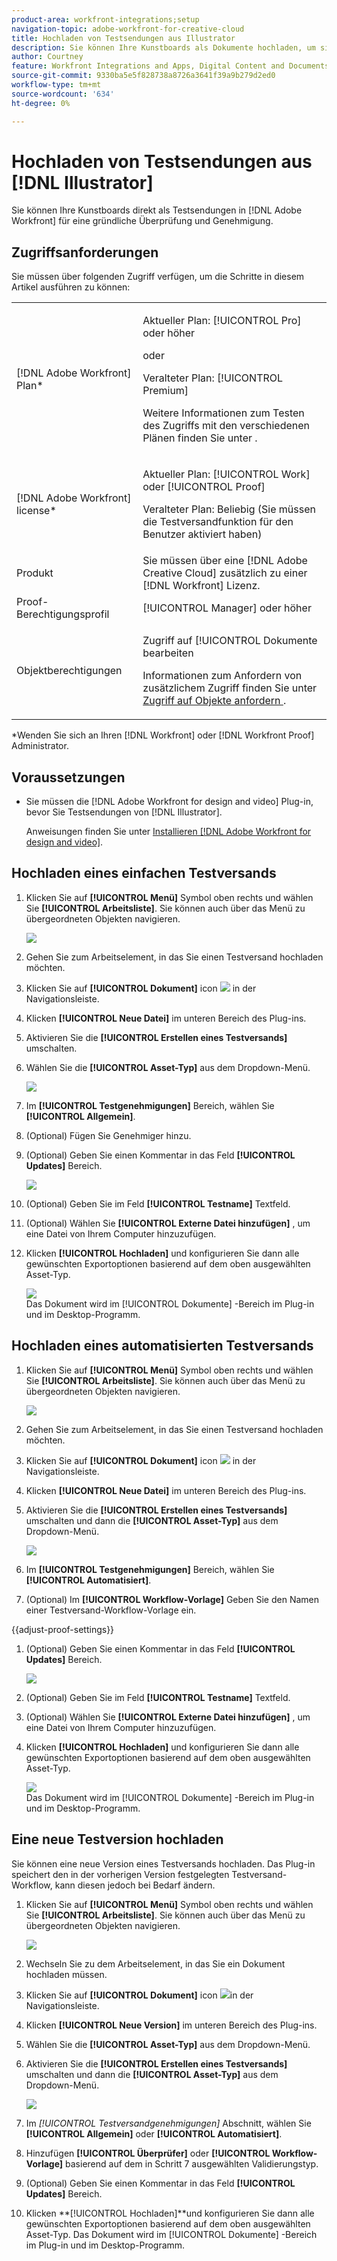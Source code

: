 ```yaml
---
product-area: workfront-integrations;setup
navigation-topic: adobe-workfront-for-creative-cloud
title: Hochladen von Testsendungen aus Illustrator
description: Sie können Ihre Kunstboards als Dokumente hochladen, um sie schnell zu überprüfen und zu validieren oder einfach in Adobe Workfront zu speichern.
author: Courtney
feature: Workfront Integrations and Apps, Digital Content and Documents
source-git-commit: 9330ba5e5f828738a8726a3641f39a9b279d2ed0
workflow-type: tm+mt
source-wordcount: '634'
ht-degree: 0%

---
```



# Hochladen von Testsendungen aus [!DNL Illustrator]

Sie können Ihre Kunstboards direkt als Testsendungen in [!DNL Adobe Workfront] für eine gründliche Überprüfung und Genehmigung.

## Zugriffsanforderungen

Sie müssen über folgenden Zugriff verfügen, um die Schritte in diesem Artikel ausführen zu können:

<table style="table-layout:auto"> 
 <col> 
 <col> 
 <tbody> 
 <tr> 
   <td role="rowheader">[!DNL Adobe Workfront] Plan*</td> 
   <td> <p>Aktueller Plan: [!UICONTROL Pro] oder höher</p> <p>oder</p> <p>Veralteter Plan: [!UICONTROL Premium]</p> <p>Weitere Informationen zum Testen des Zugriffs mit den verschiedenen Plänen finden Sie unter .</p> </td> 
  </tr> 
  <tr> 
   <td role="rowheader">[!DNL Adobe Workfront] license*</td> 
   <td> <p>Aktueller Plan: [!UICONTROL Work] oder [!UICONTROL Proof]</p> <p>Veralteter Plan: Beliebig (Sie müssen die Testversandfunktion für den Benutzer aktiviert haben)</p> </td> 
  </tr> 
  <tr> 
   <td role="rowheader">Produkt</td> 
   <td>Sie müssen über eine [!DNL Adobe Creative Cloud] zusätzlich zu einer [!DNL Workfront] Lizenz.</td> 
  </tr> 
  <tr> 
   <td role="rowheader">Proof-Berechtigungsprofil </td> 
   <td>[!UICONTROL Manager] oder höher</td> 
  </tr> 
  <tr> 
   <td role="rowheader">Objektberechtigungen</td> 
   <td> <p>Zugriff auf [!UICONTROL Dokumente bearbeiten</p> <p>Informationen zum Anfordern von zusätzlichem Zugriff finden Sie unter <a href="../../workfront-basics/grant-and-request-access-to-objects/request-access.md" class="MCXref xref">Zugriff auf Objekte anfordern </a>.</p> </td> 
  </tr> 
 </tbody> 
</table>

&#42;Wenden Sie sich an Ihren [!DNL Workfront] oder [!DNL Workfront Proof] Administrator.

## Voraussetzungen

* Sie müssen die [!DNL Adobe Workfront for design and video] Plug-in, bevor Sie Testsendungen von [!DNL Illustrator].

   Anweisungen finden Sie unter [Installieren [!DNL Adobe Workfront for design and video]](/help/quicksilver/workfront-integrations-and-apps/adobe-workfront-for-creative-cloud/wf-install-cc.md).

## Hochladen eines einfachen Testversands

1. Klicken Sie auf **[!UICONTROL Menü]** Symbol oben rechts und wählen Sie **[!UICONTROL Arbeitsliste]**. Sie können auch über das Menü zu übergeordneten Objekten navigieren.

   ![](assets/go-back-to-work-list-350x314.png)

1. Gehen Sie zum Arbeitselement, in das Sie einen Testversand hochladen möchten.
1. Klicken Sie auf **[!UICONTROL Dokument]** icon ![](assets/documents.png) in der Navigationsleiste.
1. Klicken **[!UICONTROL Neue Datei]** im unteren Bereich des Plug-ins.
1. Aktivieren Sie die **[!UICONTROL Erstellen eines Testversands]** umschalten.
1. Wählen Sie die **[!UICONTROL Asset-Typ]** aus dem Dropdown-Menü.

   ![](assets/plugin-create-proof-350x182.png)

1. Im **[!UICONTROL Testgenehmigungen]** Bereich, wählen Sie **[!UICONTROL Allgemein]**.
1. (Optional) Fügen Sie Genehmiger hinzu.
1. (Optional) Geben Sie einen Kommentar in das Feld **[!UICONTROL Updates]** Bereich.

   ![](assets/plugin-proof-approvals-350x450.png)

1. (Optional) Geben Sie im Feld **[!UICONTROL Testname]** Textfeld.
1. (Optional) Wählen Sie **[!UICONTROL Externe Datei hinzufügen]** , um eine Datei von Ihrem Computer hinzuzufügen.
1. Klicken **[!UICONTROL Hochladen]** und konfigurieren Sie dann alle gewünschten Exportoptionen basierend auf dem oben ausgewählten Asset-Typ.

   ![](assets/plugin-files-350x307.png)\
   Das Dokument wird im [!UICONTROL Dokumente] -Bereich im Plug-in und im Desktop-Programm.

## Hochladen eines automatisierten Testversands

1. Klicken Sie auf **[!UICONTROL Menü]** Symbol oben rechts und wählen Sie **[!UICONTROL Arbeitsliste]**. Sie können auch über das Menü zu übergeordneten Objekten navigieren.

   ![](assets/go-back-to-work-list-350x314.png)

1. Gehen Sie zum Arbeitselement, in das Sie einen Testversand hochladen möchten.
1. Klicken Sie auf **[!UICONTROL Dokument]** icon ![](assets/documents.png) in der Navigationsleiste.

1. Klicken **[!UICONTROL Neue Datei]** im unteren Bereich des Plug-ins.
1. Aktivieren Sie die **[!UICONTROL Erstellen eines Testversands]** umschalten und dann die **[!UICONTROL Asset-Typ]** aus dem Dropdown-Menü.

   ![](assets/plugin-create-proof-350x182.png)

1. Im **[!UICONTROL Testgenehmigungen]** Bereich, wählen Sie **[!UICONTROL Automatisiert]**.
1. (Optional) Im **[!UICONTROL Workflow-Vorlage]** Geben Sie den Namen einer Testversand-Workflow-Vorlage ein.

{{adjust-proof-settings}}

1. (Optional) Geben Sie einen Kommentar in das Feld **[!UICONTROL Updates]** Bereich.

   ![](assets/copy-of-proof-approvals-advanced-350x424.png) <!-- new screenshot -->

1. (Optional) Geben Sie im Feld **[!UICONTROL Testname]** Textfeld.
1. (Optional) Wählen Sie **[!UICONTROL Externe Datei hinzufügen]** , um eine Datei von Ihrem Computer hinzuzufügen.
1. Klicken **[!UICONTROL Hochladen]** und konfigurieren Sie dann alle gewünschten Exportoptionen basierend auf dem oben ausgewählten Asset-Typ.

   ![](assets/plugin-files-350x307.png)\
   Das Dokument wird im [!UICONTROL Dokumente] -Bereich im Plug-in und im Desktop-Programm.


## Eine neue Testversion hochladen

Sie können eine neue Version eines Testversands hochladen. Das Plug-in speichert den in der vorherigen Version festgelegten Testversand-Workflow, kann diesen jedoch bei Bedarf ändern.

1. Klicken Sie auf **[!UICONTROL Menü]** Symbol oben rechts und wählen Sie **[!UICONTROL Arbeitsliste]**. Sie können auch über das Menü zu übergeordneten Objekten navigieren.

   ![](assets/go-back-to-work-list-350x314.png)

1. Wechseln Sie zu dem Arbeitselement, in das Sie ein Dokument hochladen müssen.
1. Klicken Sie auf **[!UICONTROL Dokument]** icon ![](assets/documents.png)in der Navigationsleiste.

1. Klicken **[!UICONTROL Neue Version]** im unteren Bereich des Plug-ins.
1. Wählen Sie die **[!UICONTROL Asset-Typ]** aus dem Dropdown-Menü.
1. Aktivieren Sie die **[!UICONTROL Erstellen eines Testversands]** umschalten und dann die **[!UICONTROL Asset-Typ]** aus dem Dropdown-Menü.

   ![](assets/plugin-create-proof-350x182.png)

1. Im *[!UICONTROL *Testversandgenehmigungen]** Abschnitt, wählen Sie **[!UICONTROL Allgemein]** oder **[!UICONTROL Automatisiert]**.

1. Hinzufügen **[!UICONTROL Überprüfer]** oder **[!UICONTROL Workflow-Vorlage]** basierend auf dem in Schritt 7 ausgewählten Validierungstyp.

1. (Optional) Geben Sie einen Kommentar in das Feld **[!UICONTROL Updates]** Bereich.
1. Klicken **[!UICONTROL Hochladen]**und konfigurieren Sie dann alle gewünschten Exportoptionen basierend auf dem oben ausgewählten Asset-Typ.
Das Dokument wird im [!UICONTROL Dokumente] -Bereich im Plug-in und im Desktop-Programm.
